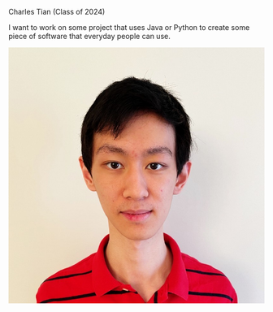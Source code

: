 Charles Tian (Class of 2024)

I want to work on some project that uses Java or Python to create some piece of
software that everyday people can use.

![image](/me.jpg)
